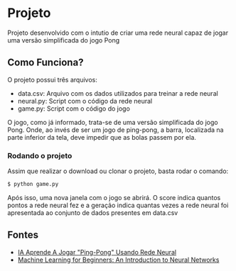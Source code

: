 # Projeto
Projeto desenvolvido com o intutio de criar uma rede neural 
capaz de jogar uma versão simplificada do jogo Pong

## Como Funciona?

O projeto possui três arquivos:

- data.csv: Arquivo com os dados utilizados para 
treinar a rede neural
- neural.py: Script com o código da rede neural 
- game.py: Script com o código do jogo

O jogo, como já informado, trata-se de uma versão 
simplificada do jogo Pong. Onde, ao invés de ser um jogo 
de ping-pong, a barra, localizada na parte inferior da tela, 
deve impedir que as bolas passem por ela.

### Rodando o projeto

Assim que realizar o download ou clonar o projeto, 
basta rodar o comando:

```bash
$ python game.py
```

Após isso, uma nova janela com o jogo se abrirá. 
O score indica quantos pontos a rede neural fez 
e a geração indica quantas vezes a rede neural foi 
apresentada ao conjunto de dados presentes em data.csv

## Fontes
- [IA Aprende A Jogar "Ping-Pong" Usando Rede Neural](https://www.youtube.com/watch?v=ETn61j8kIaU)
- [Machine Learning for Beginners: An Introduction to Neural Networks](https://victorzhou.com/blog/intro-to-neural-networks/)
